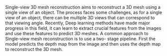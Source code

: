 Single-view 3D mesh reconstruction aims to reconstruct a 3D mesh using a single view of an object. The process faces some challenges, as for a single view of an object, there can be multiple 3D views that can correspond to that viewing angle. Recently, Deep learning methods have made major progress in this field, it can learn to extract crucial features from the images and use these features to predict 3D meshes. A common approach to Single-view mesh reconstruction is to use a two- stage pipeline. First the model predicts the depth map from the image and then uses the depth map to reconstruct the 3D mesh.
